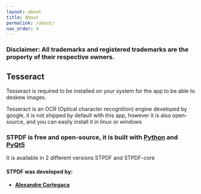 ```yaml
---
layout: about
title: About
permalink: /about/
nav_order: 4
---
```


### Disclaimer: All trademarks and registered trademarks are the property of their respective owners.

## Tesseract

Tesseract is required to be installed on your system for the app to be able to deskew images.

Tesseract is an OCR (Optical character recognition) engine developed by google, it is not shipped by default with this app, however it is also open-source, and you can easily install it in linux or windows

### STPDF is free and open-source, it is built with [Python](https://www.python.org/) and [PyQt5](https://www.riverbankcomputing.com/software/pyqt/intro)
It is available in 2 different versions STPDF and STPDF-core


#### STPDF was developed by:
 * **[Alexandre Cortegaça](https://github.com/hallowf)**
